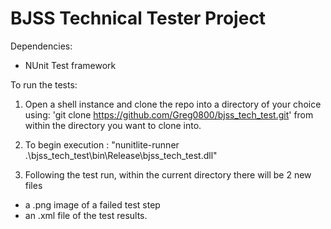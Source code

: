 # BJSS Technical Tester Project

Dependencies:
  - NUnit Test framework

To run the tests:

1. Open a shell instance and clone the repo into a directory of your choice using: 'git clone https://github.com/Greg0800/bjss_tech_test.git' from within the directory you want to clone into.

2. To begin execution : "nunitlite-runner .\bjss_tech_test\bin\Release\bjss_tech_test.dll"

3. Following the test run, within the current directory there will be 2 new files
  - a .png image of a failed test step
  - an .xml file of the test results.
